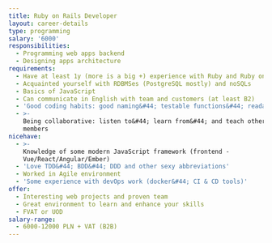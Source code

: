 ```yaml
---
title: Ruby on Rails Developer
layout: career-details
type: programming
salary: '6000'
responsibilities:
  - Programming web apps backend
  - Designing apps architecture
requirements:
  - Have at least 1y (more is a big +) experience with Ruby and Ruby on Rails
  - Acquainted yourself with RDBMSes (PostgreSQL mostly) and noSQLs
  - Basics of JavaScript
  - Can communicate in English with team and customers (at least B2)
  - 'Good coding habits: good naming&#44; testable functions&#44; readable code'
  - >-
    Being collaborative: listen to&#44; learn from&#44; and teach other team
    members
nicehave:
  - >-
    Knowledge of some modern JavaScript framework (frontend -
    Vue/React/Angular/Ember)
  - 'Love TDD&#44; BDD&#44; DDD and other sexy abbreviations'
  - Worked in Agile environment
  - 'Some experience with devOps work (docker&#44; CI & CD tools)'
offer:
  - Interesting web projects and proven team
  - Great environment to learn and enhance your skills
  - FVAT or UOD
salary-range:
  - 6000-12000 PLN + VAT (B2B)
---
```


